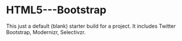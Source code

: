 HTML5---Bootstrap
=================

This just a default (blank) starter build for a project. It includes Twitter Bootstrap, Modernizr, Selectivzr. 
